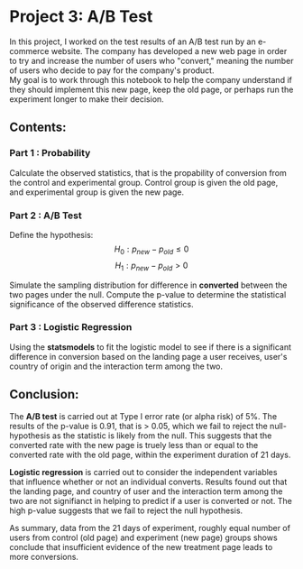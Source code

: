# Project 3: A/B Test

In this project, I worked on the test results of an A/B test run by an e-commerce website. The company has developed a new web page in order to try and increase the number of users who "convert," meaning the number of users who decide to pay for the company's product.   
My goal is to work through this notebook to help the company understand if they should implement this new page, keep the old page, or perhaps run the experiment longer to make their decision.

## Contents:
### Part 1 : Probability
Calculate the observed statistics, that is the propability of conversion from the control and experimental group. Control group is given the old page, and experimental group is given the new page.

### Part 2 : A/B Test
Define the hypothesis: 
$$H_0: p_{new} - p_{old} \leq 0 $$
$$H_1: p_{new} - p_{old} > 0 $$

Simulate the sampling distribution for difference in **converted** between the two pages under the null. Compute the p-value to determine the statistical significance of the observed difference statistics. 

### Part 3 : Logistic Regression
Using the **statsmodels** to fit the logistic model to see if there is a significant difference in conversion based on the landing page a user receives, user's country of origin and the interaction term among the two.

## Conclusion:
The **A/B test** is carried out at Type I error rate (or alpha risk) of 5%.
The results of the p-value is 0.91, that is > 0.05, which we fail to reject the null-hypothesis as the statistic is likely from the null. This suggests that the converted rate with the new page is truely less than or equal to the converted rate with the old page, within the experiment duration of 21 days. 

**Logistic regression** is carried out to consider the independent variables that influence whether or not an individual converts. Results found out that the landing page, and country of user and the interaction term among the two are not signifianct in helping to predict if a user is converted or not. The high p-value suggests that we fail to reject the null hypothesis.

As summary, data from the 21 days of experiment, roughly equal number of users from control (old page) and experiment (new page) groups shows conclude that insufficient evidence of the new treatment page leads to more conversions.


```python

```
